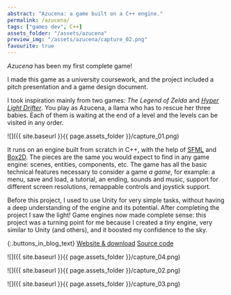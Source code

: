 ```yaml
---
abstract: "Azucena: a game built on a C++ engine."
permalink: /azucena/
tags: ["games dev", C++]
assets_folder: "/assets/azucena"
preview_img: "/assets/azucena/capture_02.png"
favourite: true
---
```


*Azucena* has been my first complete game!

I made this game as a university coursework, and the project included a pitch presentation and a game design document.

I took inspiration mainly from two games: *The Legend of Zelda* and *[Hyper Light Drifter](http://www.heart-machine.com/)*. You play as Azucena, a llama who has to rescue her three babies. Each of them is waiting at the end of a level and the levels can be visited in any order.

![]({{ site.baseurl }}{{ page.assets_folder }}/capture_01.png)

It runs on an engine built from scratch in C++, with the help of [SFML](https://www.sfml-dev.org/) and [Box2D](https://github.com/erincatto/Box2D). The pieces are the same you would expect to find in any game engine: scenes, entities, components, etc. The game has all the basic technical features necessary to consider a game *a game*, for example: a menu, save and load, a tutorial, an ending, sounds and music, support for different screen resolutions, remappable controls and joystick support.

Before this project, I used to use Unity for very simple tasks, without having a deep understanding of the engine and its potential. After completing the project I saw the light! Game engines now made complete sense: this project was a turning point for me because I created a *tiny* engine, very similar to Unity (and others), and it boosted my confidence to the sky.

{:.buttons_in_blog_text}
[Website & download](https://marcomoroni.github.io/azucena/)
[Source code](https://github.com/marcomoroni/azucena)

![]({{ site.baseurl }}{{ page.assets_folder }}/capture_04.png)

![]({{ site.baseurl }}{{ page.assets_folder }}/capture_02.png)

![]({{ site.baseurl }}{{ page.assets_folder }}/capture_03.png)
